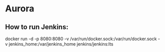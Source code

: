 # Aurora

## How to run Jenkins:
docker run -d -p 8080:8080 -v /var/run/docker.sock:/var/run/docker.sock -v jenkins_home:/var/jenkins_home jenkins/jenkins:lts